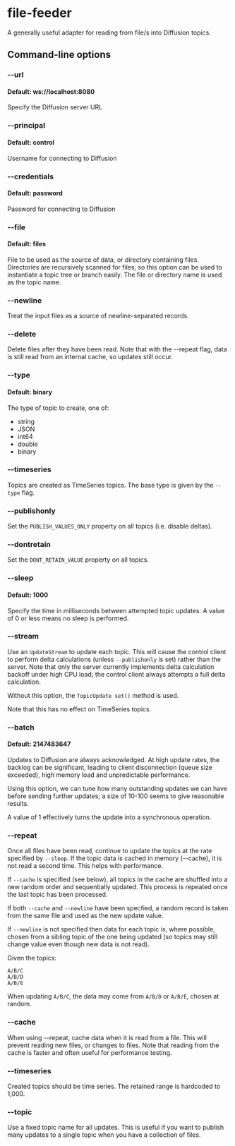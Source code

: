 # file-feeder
A generally useful adapter for reading from file/s into Diffusion topics.

## Command-line options

### --url <String>
#### Default: ws://localhost:8080
Specify the Diffusion server URL

### --principal <String>
#### Default: control
Username for connecting to Diffusion

### --credentials <String>
#### Default: password
Password for connecting to Diffusion

### --file <String>
#### Default: files
File to be used as the source of data, or directory containing files. Directories are recursively scanned for files, so this option can be used to instantiate a topic tree or branch easily. The file or directory name is used as the topic name.

### --newline
Treat the input files as a source of newline-separated records.

### --delete
Delete files after they have been read. Note that with the --repeat flag, data is still read from an internal cache, so updates still occur.

### --type
#### Default: binary
The type of topic to create, one of:

- string
- JSON
- int64
- double
- binary

### --timeseries
Topics are created as TimeSeries topics. The base type is given by the `--type` flag.

### --publishonly
Set the `PUBLISH_VALUES_ONLY` property on all topics (i.e. disable deltas).

### --dontretain
Set the `DONT_RETAIN_VALUE` property on all topics.

### --sleep <Long>
#### Default: 1000
Specify the time in milliseconds between attempted topic updates. A value of 0 or less means no sleep is performed.

### --stream
Use an `UpdateStream` to update each topic. This will cause the control client to perform delta calculations (unless `--publishonly` is set) rather than the server. Note that only the server currently implements delta calculation backoff under high CPU load; the control client always attempts a full delta calculation.

Without this option, the `TopicUpdate set()` method is used.

Note that this has no effect on TimeSeries topics.

### --batch <Integer>
#### Default: 2147483647
Updates to Diffusion are always acknowledged. At high update rates, the backlog can be significant, leading to client disconnection (queue size exceeded), high memory load and unpredictable performance.

Using this option, we can tune how many outstanding updates we can have before sending further updates; a size of 10-100 seems to give reasonable results.

A value of 1 effectively turns the update into a synchronous operation.

### --repeat
Once all files have been read, continue to update the topics at the rate specified by `--sleep`. If the topic data is cached in memory (--cache), it is not read a second time. This helps with performance.

If `--cache` is specified (see below), all topics in the cache are shuffled into a new random order and sequentially updated. This process is repeated once the last topic has been processed.

If both `--cache` and `--newline` have been specfied, a random record is taken from the same file and used as the new update value.

If `--newline` is not specified then data for each topic is, where possible, chosen from a sibling topic of the one being updated (so topics may still change value even though new data is not read).

Given the topics:

```
A/B/C
A/B/D
A/B/E

```

When updating `A/B/C`, the data may come from `A/B/D` or `A/B/E`, chosen at random.

### --cache
When using --repeat, cache data when it is read from a file. This will prevent reading new files, or changes to files.
Note that reading from the cache is faster and often useful for performance testing.

### --timeseries
Created topics should be time series. The retained range is hardcoded to 1,000.

### --topic <String>
Use a fixed topic name for all updates. This is useful if you want to publish many updates to a single topic when you have a collection of files.
